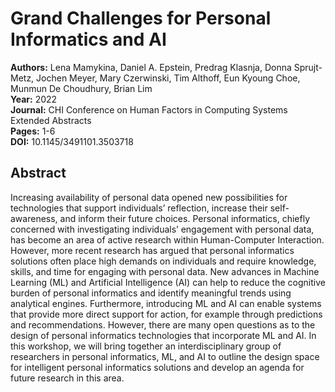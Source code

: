 # Grand Challenges for Personal Informatics and AI

**Authors:** Lena Mamykina, Daniel A. Epstein, Predrag Klasnja, Donna Sprujt-Metz, Jochen Meyer, Mary Czerwinski, Tim Althoff, Eun Kyoung Choe, Munmun De Choudhury, Brian Lim  
**Year:** 2022  
**Journal:** CHI Conference on Human Factors in Computing Systems Extended Abstracts  
**Pages:** 1-6  
**DOI:** 10.1145/3491101.3503718  

## Abstract
Increasing availability of personal data opened new possibilities for technologies that support individuals’ reflection, increase their self-awareness, and inform their future choices. Personal informatics, chiefly concerned with investigating individuals’ engagement with personal data, has become an area of active research within Human-Computer Interaction. However, more recent research has argued that personal informatics solutions often place high demands on individuals and require knowledge, skills, and time for engaging with personal data. New advances in Machine Learning (ML) and Artificial Intelligence (AI) can help to reduce the cognitive burden of personal informatics and identify meaningful trends using analytical engines. Furthermore, introducing ML and AI can enable systems that provide more direct support for action, for example through predictions and recommendations. However, there are many open questions as to the design of personal informatics technologies that incorporate ML and AI. In this workshop, we will bring together an interdisciplinary group of researchers in personal informatics, ML, and AI to outline the design space for intelligent personal informatics solutions and develop an agenda for future research in this area.

